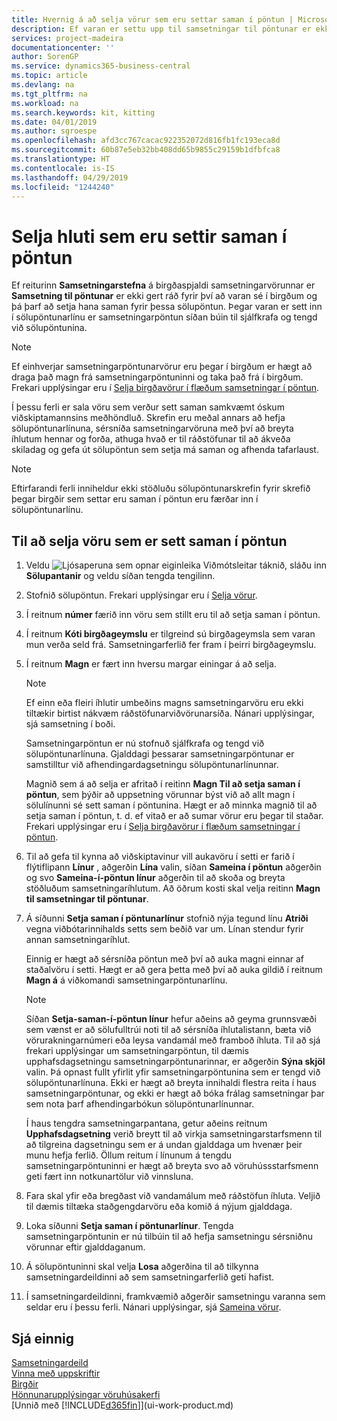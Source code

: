 ```yaml
---
title: Hvernig á að selja vörur sem eru settar saman í pöntun | Microsoft Docs
description: Ef varan er settu upp til samsetningar til pöntunar er ekki gert ráð fyrir því að varan sé í birgðum og þá þarf að setja hana saman fyrir þessa sölupöntun. Þegar varan er sett inn í sölupöntunarlínu er samsetningarpöntun síðan búin til sjálfkrafa og tengd við sölupöntunina.
services: project-madeira
documentationcenter: ''
author: SorenGP
ms.service: dynamics365-business-central
ms.topic: article
ms.devlang: na
ms.tgt_pltfrm: na
ms.workload: na
ms.search.keywords: kit, kitting
ms.date: 04/01/2019
ms.author: sgroespe
ms.openlocfilehash: afd3cc767cacac922352072d816fb1fc193eca8d
ms.sourcegitcommit: 60b87e5eb32bb408dd65b9855c29159b1dfbfca8
ms.translationtype: HT
ms.contentlocale: is-IS
ms.lasthandoff: 04/29/2019
ms.locfileid: "1244240"
---
```

# <a name="sell-items-assembled-to-order"></a>Selja hluti sem eru settir saman í pöntun
Ef reiturinn **Samsetningarstefna** á birgðaspjaldi samsetningarvörunnar er **Samsetning til pöntunar** er ekki gert ráð fyrir því að varan sé í birgðum og þá þarf að setja hana saman fyrir þessa sölupöntun. Þegar varan er sett inn í sölupöntunarlínu er samsetningarpöntun síðan búin til sjálfkrafa og tengd við sölupöntunina.  

> [!NOTE]  
>  Ef einhverjar samsetningarpöntunarvörur eru þegar í birgðum er hægt að draga það magn frá samsetningarpöntuninni og taka það frá í birgðum. Frekari upplýsingar eru í [Selja birgðavörur í flæðum samsetningar í pöntun](assembly-how-to-sell-assemble-to-order-items-and-inventory-items-together.md).  

Í þessu ferli er sala vöru sem verður sett saman samkvæmt óskum viðskiptamannsins meðhöndluð. Skrefin eru meðal annars að hefja sölupöntunarlínuna, sérsníða samsetningarvöruna með því að breyta íhlutum hennar og forða, athuga hvað er til ráðstöfunar til að ákveða skiladag og gefa út sölupöntun sem setja má saman og afhenda tafarlaust.  

> [!NOTE]  
>  Eftirfarandi ferli inniheldur ekki stöðluðu sölupöntunarskrefin fyrir skrefið þegar birgðir sem settar eru saman í pöntun eru færðar inn í sölupöntunarlínu.  

## <a name="to-sell-an-item-that-is-assembled-to-order"></a>Til að selja vöru sem er sett saman í pöntun  
1.  Veldu ![Ljósaperuna sem opnar eiginleika Viðmótsleitar](media/ui-search/search_small.png "Segðu mér hvað þú vilt gera") táknið, sláðu inn **Sölupantanir** og veldu síðan tengda tengilinn.  
2.  Stofnið sölupöntun. Frekari upplýsingar eru í [Selja vörur](sales-how-sell-products.md).  
3.  Í reitnum **númer** færið inn vöru sem stillt eru til að setja saman í pöntun.  
4.  Í reitnum **Kóti birgðageymslu** er tilgreind sú birgðageymsla sem varan mun verða seld frá. Samsetningarferlið fer fram í þeirri birgðageymslu.  
5.  Í reitnum **Magn** er fært inn hversu margar einingar á að selja.  

    > [!NOTE]  
    >  Ef einn eða fleiri íhlutir umbeðins magns samsetningarvöru eru ekki tiltækir birtist nákvæm ráðstöfunarviðvörunarsíða. Nánari upplýsingar, sjá samsetning í boði.  

    Samsetningarpöntun er nú stofnuð sjálfkrafa og tengd við sölupöntunarlínuna. Gjalddagi þessarar samsetningarpöntunar er samstilltur við afhendingardagsetningu sölupöntunarlínunnar.  

    Magnið sem á að selja er afritað í reitinn **Magn Til að setja saman í pöntun**, sem þýðir að uppsetning vörunnar býst við að allt magn í sölulínunni sé sett saman í pöntunina. Hægt er að minnka magnið til að setja saman í pöntun, t. d. ef vitað er að sumar vörur eru þegar til staðar. Frekari upplýsingar eru í [Selja birgðavörur í flæðum samsetningar í pöntun](assembly-how-to-sell-inventory-items-in-assemble-to-order-flows.md).  

6.  Til að gefa til kynna að viðskiptavinur vill aukavöru í setti er farið í flýtiflipann **Línur** , aðgerðin **Lína** valin, síðan **Sameina í pöntun** aðgerðin og svo **Sameina-í-pöntun línur** aðgerðin til að skoða og breyta stöðluðum samsetningaríhlutum. Að öðrum kosti skal velja reitinn **Magn til samsetningar til pöntunar**.  
7.  Á síðunni **Setja saman í pöntunarlínur** stofnið nýja tegund línu **Atriði** vegna viðbótarinnihalds setts sem beðið var um. Línan stendur fyrir annan samsetningaríhlut.  

    Einnig er hægt að sérsníða pöntun með því að auka magni einnar af staðalvöru í setti. Hægt er að gera þetta með því að auka gildið í reitnum **Magn á** á viðkomandi samsetningarpöntunarlínu.  

    > [!NOTE]  
    >  Síðan **Setja-saman-í-pöntun línur** hefur aðeins að geyma grunnsvæði sem vænst er að sölufulltrúi noti til að sérsníða íhlutalistann, bæta við vörurakningarnúmeri eða leysa vandamál með framboð íhluta. Til að sjá frekari upplýsingar um samsetningarpöntun, til dæmis upphafsdagsetningu samsetningarpöntunarinnar, er aðgerðin **Sýna skjöl** valin. Þá opnast fullt yfirlit yfir samsetningarpöntunina sem er tengd við sölupöntunarlínuna. Ekki er hægt að breyta innihaldi flestra reita í haus samsetningarpöntunar, og ekki er hægt að bóka frálag samsetningar þar sem nota þarf afhendingarbókun sölupöntunarlínunnar.  
    >   
    >  Í haus tengdra samsetningarpantana, getur aðeins reitnum **Upphafsdagsetning** verið breytt til að virkja samsetningarstarfsmenn til að tilgreina dagsetningu sem er á undan gjalddaga um hvenær þeir munu hefja ferlið. Öllum reitum í línunum á tengdu samsetningarpöntuninni er hægt að breyta svo að vöruhússstarfsmenn geti fært inn notkunartölur við vinnsluna.  

8.  Fara skal yfir eða bregðast við vandamálum með ráðstöfun íhluta. Veljið til dæmis tiltæka staðgengdarvöru eða komið á nýjum gjalddaga.  
9. Loka síðunni **Setja saman í pöntunarlínur**. Tengda samsetningarpöntunin er nú tilbúin til að hefja samsetningu sérsniðnu vörunnar eftir gjalddaganum.  
10. Á sölupöntuninni skal velja **Losa** aðgerðina til að tilkynna samsetningardeildinni að sem samsetningarferlið geti hafist.  
11. Í samsetningardeildinni, framkvæmið aðgerðir samsetningu varanna sem seldar eru í þessu ferli. Nánari upplýsingar, sjá [Sameina vörur](assembly-how-to-assemble-items.md).  

## <a name="see-also"></a>Sjá einnig  
[Samsetningardeild](assembly-assemble-items.md)  
[Vinna með uppskriftir](inventory-how-work-BOMs.md)  
[Birgðir](inventory-manage-inventory.md)  
[Hönnunarupplýsingar vöruhúsakerfi](design-details-warehouse-management.md)  
[Unnið með [!INCLUDE[d365fin](includes/d365fin_md.md)]](ui-work-product.md)
